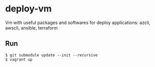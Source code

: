 # deploy-vm

Vm with useful packages and softwares for deploy applications: azcli, awscli, ansible, terraform

## Run

```
$ git submodule update --init --recursive
$ vagrant up
```
